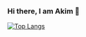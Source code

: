 ### Hi there, I am Akim 👋
[![Top Langs](https://github-readme-stats.vercel.app/api/top-langs/?username=MycroftBrooks&layout=compact)](https://github.com/MycroftBrooks/MycroftBrooks)
